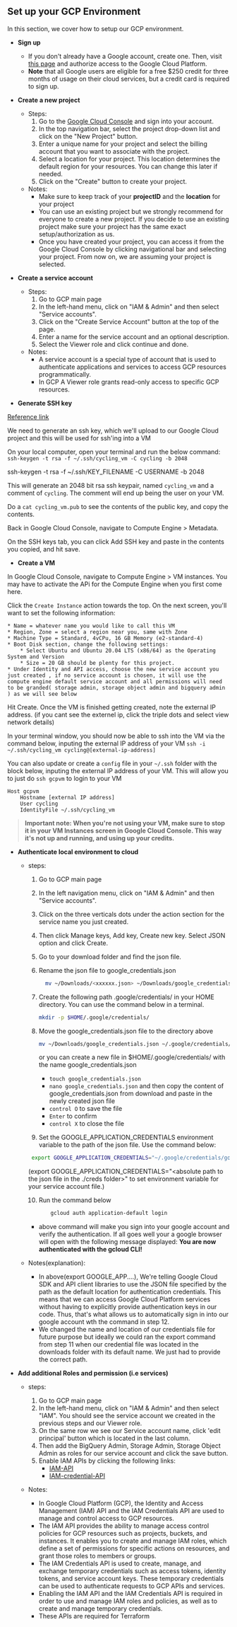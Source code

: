 ## Set up your GCP Environment  
In this section, we cover how to setup our GCP environment.

- **Sign up**
  - If you don't already have a Google account, create one. Then, visit [this page](https://cloud.google.com/) and authorize access to the Google Cloud Platform.
  - **Note** that all Google users are eligible for a free $250 credit for three months of usage on their cloud services, but a credit card is required to sign up.
  
- **Create a new project**
  - Steps:
    1. Go to the [Google Cloud Console](https://console.cloud.google.com/) and sign into your account.
    2. In the top navigation bar, select the project drop-down list and click on the "New Project" button.
     3. Enter a unique name for your project and select the billing account that you want to associate with the project.
    4. Select a location for your project. This location determines the default region for your resources. You can change this later if needed.
    5. Click on the "Create" button to create your project.
  - Notes:
    -  Make sure to keep track of your **projectID** and the **location** for your project
    - You can use an existing project but we strongly recommend for everyone to create a new project. If you decide to use an existing project make sure your project has the same exact setup/authorization as us.
    - Once you have created your project, you can access it from the Google Cloud Console by clicking navigational bar and selecting your project. From now on, we are assuming your project is selected.

 - **Create a service account**
    - Steps:
      1. Go to GCP main page
      2. In the left-hand menu, click on "IAM & Admin" and then select "Service accounts".
      3. Click on the "Create Service Account" button at the top of the page.
      4. Enter a name for the service account and an optional description.
      5. Select the Viewer role and click continue and done. 
   - Notes:
      - A service account is a special type of account that is used to authenticate applications and services to access GCP resources programmatically. 
      - In GCP A Viewer role grants read-only access to specific GCP resources.
  
  
 - **Generate SSH key**

[Reference link](https://cloud.google.com/compute/docs/connect/create-ssh-keys)

We need to generate an ssh key, which we'll upload to our Google Cloud project and this will be used for ssh'ing into a VM

On your local computer, open your terminal and run the below command:
`ssh-keygen -t rsa -f ~/.ssh/cycling_vm -C cycling -b 2048`

ssh-keygen -t rsa -f ~/.ssh/KEY_FILENAME -C USERNAME -b 2048

This will generate an 2048 bit rsa ssh keypair, named `cycling_vm` and a comment of `cycling`.  The comment will end up being the user on your VM.

Do a `cat cycling_vm.pub` to see the contents of the public key, and copy the contents.

Back in Google Cloud Console, navigate to Compute Engine > Metadata.

On the SSH keys tab, you can click Add SSH key and paste in the contents you copied, and hit save.

    
  - **Create a VM**

In Google Cloud Console, navigate to Compute Engine > VM instances.  You may have to activate the APi for the Compute Engine when you first come here.

Click the `Create Instance` action towards the top.  On the next screen, you'll want to set the following information:

    * Name = whatever name you would like to call this VM
    * Region, Zone = select a region near you, same with Zone
    * Machine Type = Standard, 4vCPu, 16 GB Memory (e2-standard-4)
    * Boot Disk section, change the following settings:
        * Select Ubuntu and Ubuntu 20.04 LTS (x86/64) as the Operating System and Version
        * Size = 20 GB should be plenty for this project.
    * Under Identity and API access, choose the new service account you just created , if no service account is chosen, it will use the compute engine default service account and all permissions will need to be granded( storage admin, storage object admin and bigquery admin ) as we will see below

Hit Create.  Once the VM is finished getting created, note the external IP address. (if you cant see the externel ip, click the triple dots and select view network details)

In your terminal window, you should now be able to ssh into the VM via the command below, inputing the external IP address of your VM
`ssh -i ~/.ssh/cycling_vm cycling@[external-ip-address]`

You can also update or create a `config` file in your `~/.ssh` folder with the block below, inputing the external IP address of your VM.  This will allow you to just do `ssh gcpvm` to login to your VM

```
Host gcpvm
    Hostname [external IP address]
    User cycling
    IdentityFile ~/.ssh/cycling_vm
```

> **Important note: When you're not using your VM, make sure to stop it in your VM Instances screen in Google Cloud Console.  This way it's not up and running, and using up your credits.**


- **Authenticate local environment to cloud**
  - steps:
    1. Go to GCP main page
    2.  In the left navigation menu, click on "IAM & Admin" and then "Service accounts".
    3. Click on the three verticals dots under the action section for the service name you just created. 
    4. Then click Manage keys, Add key, Create new key. Select JSON option and click Create.
    5. Go to your download folder and find the json file. 
    6. Rename the json file to google_credentials.json
        ```bash
          mv ~/Downloads/<xxxxxx.json> ~/Downloads/google_credentials.json
        ```
    7. Create the following path .google/credentials/ in your HOME directory. You can use the command below in a terminal.
          ```bash
         mkdir -p $HOME/.google/credentials/ 
          ```
    8. Move the google_credentials.json file to the directory above
        ```bash
        mv ~/Downloads/google_credentials.json ~/.google/credentials/ 
        ```
        
        or you can create a new file in $HOME/.google/credentials/ with the name google_credentials.json
        
        - `touch google_credentials.json`
        -  `nano google_credentials.json` and then copy the content of google_credentials.json from download and paste in the newly created json file
        -  `control O` to save the file
        -  `Enter` to confirm
        -  `control X` to close the file


     9. Set the GOOGLE_APPLICATION_CREDENTIALS environment variable to the path of the json file. Use the command below:
       ``` bash
        export GOOGLE_APPLICATION_CREDENTIALS="~/.google/credentials/google_credentials.json"
       ```
	 (export GOOGLE_APPLICATION_CREDENTIALS="<absolute path to the json file in the ./creds folder>" to set environment variable for your service account file.)
	 
    10. Run the command below 
     ```bash
            gcloud auth application-default login
      ```
    - above command will make you sign into your google account and verify the authentication. If all goes well your a google browser will open with the following message displayed: **You are now authenticated with the gcloud CLI!**
          
   - Notes(explanation):
      - In above(export GOOGLE_APP....), We're telling Google Cloud SDK and API client libraries to use the JSON file specified by the path as the    default location for authentication credentials. This means that we can access Google Cloud Platform services without having to explicitly provide authentication keys in our code. Thus, that's what allows us to automatically sign in into our google account wth the command in step 12. 
       - We changed the name and location of our credentials file for future purpose but ideally we could ran the export command from step 11 when our credential file was located in the downloads folder with its default name. We just had to provide the correct path. 

- **Add additional Roles and permission (i.e services)**
  - steps:
    1. Go to GCP main page
    2. In the left-hand menu, click on "IAM & Admin" and then select "IAM". You should see the service account we created in the previous steps and our Viewer role.
    3. On the same row we see our Service account name, click 'edit principal' button which is located in the last column.
    4. Then add the BigQuery Admin, Storage Admin, Storage Object Admin as roles for our service account and click the save button. 
    5. Enable IAM APIs by clicking the following links:
        - [IAM-API](https://console.cloud.google.com/apis/library/iam.googleapis.com)
        - [IAM-credential-API](https://console.cloud.google.com/apis/library/iamcredentials.googleapis.com)

  - Notes:
    - In Google Cloud Platform (GCP), the Identity and Access Management (IAM) API and the IAM Credentials API are used to manage and control access to GCP resources.
    - The IAM API provides the ability to manage access control policies for GCP resources such as projects, buckets, and instances. It enables you to create and manage IAM roles, which define a set of permissions for specific actions on resources, and grant those roles to members or groups.
    - The IAM Credentials API is used to create, manage, and exchange temporary credentials such as access tokens, identity tokens, and service account keys. These temporary credentials can be used to authenticate requests to GCP APIs and services.
    - Enabling the IAM API and the IAM Credentials API is required in order to use and manage IAM roles and policies, as well as to create and manage temporary credentials.
    - These APIs are required for Terraform

     
